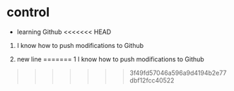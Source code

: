 # control

- learning Github
<<<<<<< HEAD

1. I know how to push modifications to Github

2. new line
=======
1 I know how to push modifications to Github
>>>>>>> 3f49fd57046a596a9d4194b2e77dbf12fcc40522
